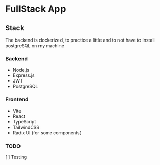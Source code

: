 # FullStack App

## Stack

The backend is dockerized, to practice a little and to not have to install postgreSQL on my machine

### Backend

- Node.js
- Express.js
- JWT
- PostgreSQL

### Frontend

- Vite
- React
- TypeScript
- TailwindCSS
- Radix UI (for some components)

### TODO

[ ] Testing
